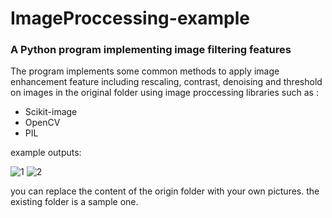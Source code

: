 # ImageProccessing-example
### A Python program implementing image filtering features

The program implements some common methods to apply image enhancement feature including rescaling, contrast, denoising and threshold on images in the original folder using image proccessing libraries such as :
- Scikit-image
- OpenCV
- PIL

example outputs:

![1](https://user-images.githubusercontent.com/56467180/127318573-d204f252-cc15-46cd-814f-e8235c7216ee.png) ![2](https://user-images.githubusercontent.com/56467180/127318891-79713162-cd8b-4f6e-8cd0-7f1a784137c0.png)

you can replace the content of the origin folder with your own pictures. 
the existing folder is a sample one.

